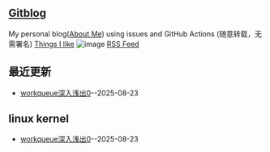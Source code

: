 ## [Gitblog](https://yihong0618.github.io/gitblog/)
My personal blog([About Me](https://github.com/yihong0618/gitblog/issues/282)) using issues and GitHub Actions (随意转载，无需署名)
[Things I like](https://github.com/yihong0618/gitblog/issues/311)
![image](https://github.com/user-attachments/assets/a168bf11-661e-4566-b042-7fc9544de528)
[RSS Feed](https://raw.githubusercontent.com/gavin-Angry-Birds/gavin-angry-birds.github.io/master/feed.xml)

## 最近更新
- [workqueue深入浅出0](https://github.com/gavin-Angry-Birds/gavin-angry-birds.github.io/issues/1)--2025-08-23
## linux kernel

- [workqueue深入浅出0](https://github.com/gavin-Angry-Birds/gavin-angry-birds.github.io/issues/1)--2025-08-23

